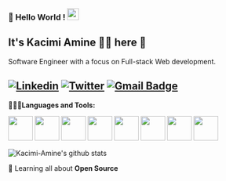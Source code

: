 
### 👋 Hello World !  <img src="https://github.com/TheDudeThatCode/TheDudeThatCode/blob/master/Assets/Earth.gif" width="24px">
### 
## It's Kacimi Amine   👨‍💻 here 👋
Software Engineer with a focus on Full-stack Web development.

[![Linkedin](https://img.shields.io/badge/-LinkedIn-222222?style=flat-square&logo=Linkedin&logoColor=white&link=https://www.linkedin.com/in/amine-kacimi/)](https://www.linkedin.com/in/amine-kacimi/)
[![Twitter](https://img.shields.io/badge/-Twitter-222222?style=flat-square&logo=twitter&logoColor=white&link=https://twitter.com/KacimiAmine2)](https://twitter.com/KacimiAmine2)
[![Gmail Badge](https://img.shields.io/badge/-kacimi.aminee@gmail.com-c14438?style=flat-square&logo=Gmail&logoColor=white&link=mailto:kacimi.aminee@gmail.com)](mailto:kacimi.aminee@gmail.com)
---




**👨🏻‍💻Languages and Tools:** 

<code><img height="50" src="https://www.vectorlogo.zone/logos/springio/springio-ar21.svg"></code>
<code><img height="50" src="https://www.vectorlogo.zone/logos/javascript/javascript-horizontal.svg"></code>
<code><img height="50" src="https://www.vectorlogo.zone/logos/laravel/laravel-ar21.svg"></code>
<code><img height="50" src="https://www.vectorlogo.zone/logos/angular/angular-ar21.svg"></code>
<code><img height="50" src="https://www.vectorlogo.zone/logos/github/github-ar21.svg"></code>
<code><img height="50" src="https://www.vectorlogo.zone/logos/java/java-vertical.svg"></code>
<code><img height="50" src="https://www.vectorlogo.zone/logos/mysql/mysql-horizontal.svg"></code>
<code><img height="50" src="https://www.vectorlogo.zone/logos/mongodb/mongodb-ar21.svg"></code>




![Kacimi-Amine's github stats](https://github-readme-stats.vercel.app/api?username=Kacimi-Amine&show_icons=true&line_height=30&theme=cobalt)


🌱 Learning all about **Open Source**



